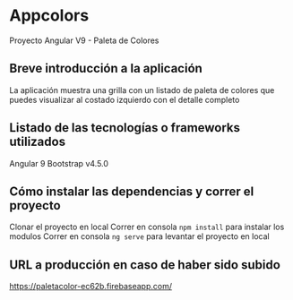 # Appcolors

Proyecto Angular V9 - Paleta de Colores

## Breve introducción a la aplicación

La aplicación muestra una grilla con un listado de paleta de colores que puedes visualizar al costado izquierdo con el detalle completo

## Listado de las tecnologías o frameworks utilizados

Angular 9
Bootstrap v4.5.0 

## Cómo instalar las dependencias y correr el proyecto

Clonar el proyecto en local
Correr en consola `npm install` para instalar los modulos
Correr en consola `ng serve` para levantar el proyecto en local

## URL a producción en caso de haber sido subido

https://paletacolor-ec62b.firebaseapp.com/
